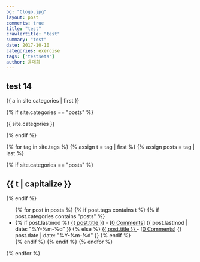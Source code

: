 ```yaml
---
bg: "Clogo.jpg"
layout: post
comments: true
title: "test"
crawlertitle: "test"
summary: "test"
date: 2017-10-10
categories: exercise
tags: ['testsets']
author: 윤대희
---
```


## test 14 ##

{{ a in site.categories | first }}



{% if site.categories == "posts" %}

{{ site.categories }}

{% endif %}

{% for tag in site.tags %}
  {% assign t = tag | first %}
  {% assign posts = tag | last %}
  
  {% if site.categories == "posts" %}
<h2 class="category-key" id="{{ t | downcase }}">{{ t | capitalize }}</h2>
{% endif %}

  <ul class="year">
  {% for post in posts %}
    {% if post.tags contains t %}
      {% if post.categories contains "posts" %}    
<li>
  {% if post.lastmod %}
    <a href="{{ post.url }}">{{ post.title }}</a> - [<a href="{{ post.url }}#disqus_thread" data-disqus-identifier="{{ post.id }}">0 Comments</a>]
    <span class="date">{{ post.lastmod | date: "%Y-%m-%d"  }}</span>
  {% else %}
    <a href="{{ post.url }}">{{ post.title }} </a> - [<a href="{{ post.url }}#disqus_thread" data-disqus-identifier="{{ post.id }}">0 Comments</a>]
    <span class="date">{{ post.date | date: "%Y-%m-%d"  }}</span>
  {% endif %}
</li>
      {% endif %}   
    {% endif %}
  {% endfor %}
  </ul>
{% endfor %}
